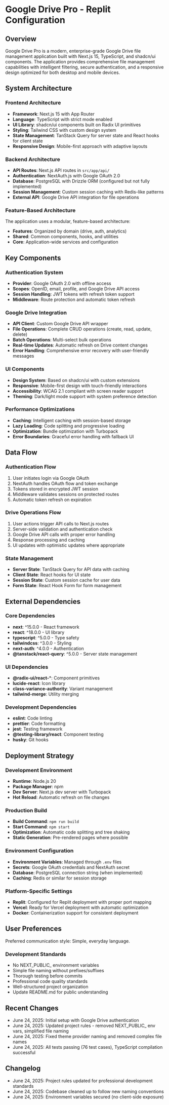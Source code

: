# Google Drive Pro - Replit Configuration

## Overview

Google Drive Pro is a modern, enterprise-grade Google Drive file management application built with Next.js 15, TypeScript, and shadcn/ui components. The application provides comprehensive file management capabilities with intelligent filtering, secure authentication, and a responsive design optimized for both desktop and mobile devices.

## System Architecture

### Frontend Architecture
- **Framework**: Next.js 15 with App Router
- **Language**: TypeScript with strict mode enabled
- **UI Library**: shadcn/ui components built on Radix UI primitives
- **Styling**: Tailwind CSS with custom design system
- **State Management**: TanStack Query for server state and React hooks for client state
- **Responsive Design**: Mobile-first approach with adaptive layouts

### Backend Architecture
- **API Routes**: Next.js API routes in `src/app/api/`
- **Authentication**: NextAuth.js with Google OAuth 2.0
- **Database**: PostgreSQL with Drizzle ORM (configured but not fully implemented)
- **Session Management**: Custom session caching with Redis-like patterns
- **External API**: Google Drive API integration for file operations

### Feature-Based Architecture
The application uses a modular, feature-based architecture:
- **Features**: Organized by domain (drive, auth, analytics)
- **Shared**: Common components, hooks, and utilities
- **Core**: Application-wide services and configuration

## Key Components

### Authentication System
- **Provider**: Google OAuth 2.0 with offline access
- **Scopes**: OpenID, email, profile, and Google Drive API access
- **Session Handling**: JWT tokens with refresh token support
- **Middleware**: Route protection and automatic token refresh

### Google Drive Integration
- **API Client**: Custom Google Drive API wrapper
- **File Operations**: Complete CRUD operations (create, read, update, delete)
- **Batch Operations**: Multi-select bulk operations
- **Real-time Updates**: Automatic refresh on Drive content changes
- **Error Handling**: Comprehensive error recovery with user-friendly messages

### UI Components
- **Design System**: Based on shadcn/ui with custom extensions
- **Responsive**: Mobile-first design with touch-friendly interactions
- **Accessibility**: WCAG 2.1 compliant with screen reader support
- **Theming**: Dark/light mode support with system preference detection

### Performance Optimizations
- **Caching**: Intelligent caching with session-based storage
- **Lazy Loading**: Code splitting and progressive loading
- **Optimization**: Bundle optimization with Turbopack
- **Error Boundaries**: Graceful error handling with fallback UI

## Data Flow

### Authentication Flow
1. User initiates login via Google OAuth
2. NextAuth handles OAuth flow and token exchange
3. Tokens stored in encrypted JWT session
4. Middleware validates sessions on protected routes
5. Automatic token refresh on expiration

### Drive Operations Flow
1. User actions trigger API calls to Next.js routes
2. Server-side validation and authentication check
3. Google Drive API calls with proper error handling
4. Response processing and caching
5. UI updates with optimistic updates where appropriate

### State Management
- **Server State**: TanStack Query for API data with caching
- **Client State**: React hooks for UI state
- **Session State**: Custom session cache for user data
- **Form State**: React Hook Form for form management

## External Dependencies

### Core Dependencies
- **next**: ^15.0.0 - React framework
- **react**: ^18.0.0 - UI library
- **typescript**: ^5.0.0 - Type safety
- **tailwindcss**: ^3.0.0 - Styling
- **next-auth**: ^4.0.0 - Authentication
- **@tanstack/react-query**: ^5.0.0 - Server state management

### UI Dependencies
- **@radix-ui/react-***: Component primitives
- **lucide-react**: Icon library
- **class-variance-authority**: Variant management
- **tailwind-merge**: Utility merging

### Development Dependencies
- **eslint**: Code linting
- **prettier**: Code formatting
- **jest**: Testing framework
- **@testing-library/react**: Component testing
- **husky**: Git hooks

## Deployment Strategy

### Development Environment
- **Runtime**: Node.js 20
- **Package Manager**: npm
- **Dev Server**: Next.js dev server with Turbopack
- **Hot Reload**: Automatic refresh on file changes

### Production Build
- **Build Command**: `npm run build`
- **Start Command**: `npm start`
- **Optimization**: Automatic code splitting and tree shaking
- **Static Generation**: Pre-rendered pages where possible

### Environment Configuration
- **Environment Variables**: Managed through `.env` files
- **Secrets**: Google OAuth credentials and NextAuth secret
- **Database**: PostgreSQL connection string (when implemented)
- **Caching**: Redis or similar for session storage

### Platform-Specific Settings
- **Replit**: Configured for Replit deployment with proper port mapping
- **Vercel**: Ready for Vercel deployment with automatic optimization
- **Docker**: Containerization support for consistent deployment

## User Preferences

Preferred communication style: Simple, everyday language.

### Development Standards
- No NEXT_PUBLIC_ environment variables
- Simple file naming without prefixes/suffixes
- Thorough testing before commits
- Professional code quality standards
- Well-structured project organization
- Update README.md for public understanding

## Recent Changes

- June 24, 2025: Initial setup with Google Drive authentication
- June 24, 2025: Updated project rules - removed NEXT_PUBLIC_ env vars, simplified file naming
- June 24, 2025: Fixed theme provider naming and removed complex file names
- June 24, 2025: All tests passing (76 test cases), TypeScript compilation successful

## Changelog

- June 24, 2025: Project rules updated for professional development standards
- June 24, 2025: Codebase cleaned up to follow new naming conventions
- June 24, 2025: Environment variables secured (no client-side exposure)